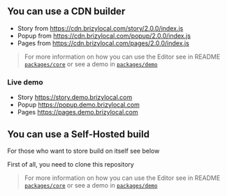 ## You can use a CDN builder
- Story from https://cdn.brizylocal.com/story/2.0.0/index.js
- Popup from https://cdn.brizylocal.com/popup/2.0.0/index.js
- Pages from https://cdn.brizylocal.com/pages/2.0.0/index.js

> For more information on how you can use the Editor see in README [`packages/core`](https://github.com/bagrinsergiu/demo-editor-partners/blob/master/packages/core/README.MD) or see a demo in [`packages/demo`](https://github.com/bagrinsergiu/demo-editor-partners/blob/master/packages/demo/README.MD)

### Live demo
- Story https://story.demo.brizylocal.com
- Popup https://popup.demo.brizylocal.com
- Pages https://pages.demo.brizylocal.com

## You can use a Self-Hosted build
For those who want to store build on itself see below

First of all, you need to clone this repository

> For more information on how you can use the Editor see in README [`packages/core`](https://github.com/bagrinsergiu/demo-editor-partners/blob/master/packages/core/README.MD) or see a demo in [`packages/demo`](https://github.com/bagrinsergiu/demo-editor-partners/blob/master/packages/demo/README.MD)